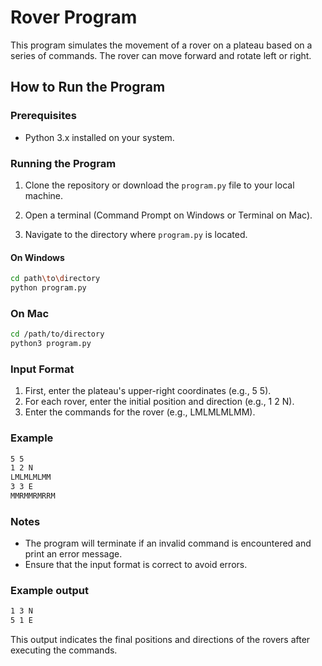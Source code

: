 # Rover Program

This program simulates the movement of a rover on a plateau based on a series of commands. The rover can move forward and rotate left or right.

## How to Run the Program

### Prerequisites

- Python 3.x installed on your system.

### Running the Program

1. Clone the repository or download the `program.py` file to your local machine.

2. Open a terminal (Command Prompt on Windows or Terminal on Mac).

3. Navigate to the directory where `program.py` is located.

#### On Windows

```sh
cd path\to\directory
python program.py
```

### On Mac

```sh
cd /path/to/directory
python3 program.py
```

### Input Format

1. First, enter the plateau's upper-right coordinates (e.g., 5 5).
2. For each rover, enter the initial position and direction (e.g., 1 2 N).
3. Enter the commands for the rover (e.g., LMLMLMLMM).

### Example

```sh
5 5
1 2 N
LMLMLMLMM
3 3 E
MMRMMRMRRM
```

### Notes

- The program will terminate if an invalid command is encountered and print an error message.
- Ensure that the input format is correct to avoid errors.

### Example output

```sh
1 3 N
5 1 E
```

This output indicates the final positions and directions of the rovers after executing the commands.
